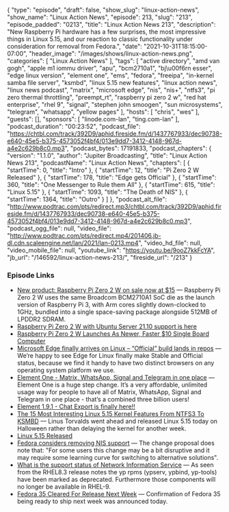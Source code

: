 {
  "type": "episode",
  "draft": false,
  "show_slug": "linux-action-news",
  "show_name": "Linux Action News",
  "episode": 213,
  "slug": "213",
  "episode_padded": "0213",
  "title": "Linux Action News 213",
  "description": "New Raspberry Pi hardware has a few surprises, the most impressive things in Linux 5.15, and our reaction to classic functionality under consideration for removal from Fedora.",
  "date": "2021-10-31T18:15:00-07:00",
  "header_image": "/images/shows/linux-action-news.png",
  "categories": [
    "Linux Action News"
  ],
  "tags": [
    "active directory",
    "amd van gogh",
    "apple m1 iommu driver",
    "apu",
    "bcm2710a1",
    "bj\u00f6rn esser",
    "edge linux version",
    "element one",
    "ems",
    "fedora",
    "freeipa",
    "in-kernel samba file server",
    "ksmbd",
    "linux 5.15 new features",
    "linux action news",
    "linux news podcast",
    "matrix",
    "microsoft edge",
    "nis",
    "nis+",
    "ntfs3",
    "pi zero thermal throttling",
    "preempt_rt",
    "raspberry pi zero 2 w",
    "red hat enterprise",
    "rhel 9",
    "signal",
    "stephen john smoogen",
    "sun microsystems",
    "telegram",
    "whatsapp",
    "yellow pages"
  ],
  "hosts": [
    "chris",
    "wes"
  ],
  "guests": [],
  "sponsors": [
    "linode.com-lan",
    "ting.com-lan"
  ],
  "podcast_duration": "00:23:52",
  "podcast_file": "https://chtbl.com/track/392D9/aphid.fireside.fm/d/1437767933/dec90738-e640-45e5-b375-4573052f4bf4/013e9dd7-3412-4148-967d-a4e2c629b8c0.mp3",
  "podcast_bytes": 17191833,
  "podcast_chapters": {
    "version": "1.1.0",
    "author": "Jupiter Broadcasting",
    "title": "Linux Action News 213",
    "podcastName": "Linux Action News",
    "chapters": [
      {
        "startTime": 0,
        "title": "Intro"
      },
      {
        "startTime": 12,
        "title": "Pi Zero 2 W Released"
      },
      {
        "startTime": 178,
        "title": "Edge gets Official"
      },
      {
        "startTime": 360,
        "title": "One Messenger to Rule them All"
      },
      {
        "startTime": 615,
        "title": "Linux 5.15"
      },
      {
        "startTime": 1093,
        "title": "The Death of NIS"
      },
      {
        "startTime": 1364,
        "title": "Outro"
      }
    ]
  },
  "podcast_alt_file": "http://www.podtrac.com/pts/redirect.mp3/chtbl.com/track/392D9/aphid.fireside.fm/d/1437767933/dec90738-e640-45e5-b375-4573052f4bf4/013e9dd7-3412-4148-967d-a4e2c629b8c0.mp3",
  "podcast_ogg_file": null,
  "video_file": "http://www.podtrac.com/pts/redirect.mp4/201406.jb-dl.cdn.scaleengine.net/lan/2021/lan-0213.mp4",
  "video_hd_file": null,
  "video_mobile_file": null,
  "youtube_link": "https://youtu.be/9ooZ7kkFcYA",
  "jb_url": "/146592/linux-action-news-213/",
  "fireside_url": "/213"
}


### Episode Links

  * [New product: Raspberry Pi Zero 2 W on sale now at $15](https://www.raspberrypi.com/news/new-raspberry-pi-zero-2-w-2/ "New product: Raspberry Pi Zero 2 W on sale now at $15") — Raspberry Pi Zero 2 W uses the same Broadcom BCM2710A1 SoC die as the launch version of Raspberry Pi 3, with Arm cores slightly down-clocked to 1GHz, bundled into a single space-saving package alongside 512MB of LPDDR2 SDRAM. 
  * [Raspberry Pi Zero 2 W with Ubuntu Server 21.10 support is here](https://ubuntu.com//blog/raspberry-pi-zero-2-w-with-ubuntu-server-support-is-here "Raspberry Pi Zero 2 W with Ubuntu Server 21.10 support is here")
  * [Raspberry Pi Zero 2 W Launches As Newer, Faster $10 Single Board Computer](https://www.phoronix.com/scan.php?page=news_item&px=Raspberry-Pi-Zero-2-W "Raspberry Pi Zero 2 W Launches As Newer, Faster $10 Single Board Computer")
  * [Microsoft Edge finally arrives on Linux – “Official” build lands in repos](https://nakedsecurity.sophos.com/2021/10/29/microsoft-edge-finally-arrives-on-linux-official-build-lands-in-repos/ "Microsoft Edge finally arrives on Linux – “Official” build lands in repos") — We’re happy to see Edge for Linux finally make Stable and Official status, because we find it handy to have two distinct browsers on any operating system platform we use.
  * [Element One - Matrix, WhatsApp, Signal and Telegram in one place](https://element.io/blog/element-one-all-of-matrix-whatsapp-signal-and-telegram-in-one-place/ "Element One - Matrix, WhatsApp, Signal and Telegram in one place") — Element One is a huge step change. It’s a very affordable, unlimited usage way for people to have all of Matrix, WhatsApp, Signal and Telegram in one place - that’s a combined three billion users!
  * [Element 1.9.1 - Chat Export is finally here!!](https://element.io/blog/element-1-9-1-export-is-finally-here/ "Element 1.9.1 - Chat Export is finally here!!")
  * [The 15 Most Interesting Linux 5.15 Kernel Features From NTFS3 To KSMBD](https://www.phoronix.com/scan.php?page=news_item&px=Linux-5.15-Feature-Look "The 15 Most Interesting Linux 5.15 Kernel Features From NTFS3 To KSMBD") — Linus Torvalds went ahead and released Linux 5.15 today on Halloween rather than delaying the kernel for another week.
  * [Linux 5.15 Released](https://www.phoronix.com/scan.php?page=news_item&px=Linux-5.15-Released "Linux 5.15 Released")
  * [Fedora considers removing NIS support](https://lwn.net/SubscriberLink/874174/5409c2e748e1f3f3/ "Fedora considers removing NIS support") — The change proposal does note that: "For some users this change may be a bit disruptive and it may require some learning curve for switching to alternative solutions".
  * [What is the support status of Network Information Service](https://access.redhat.com/solutions/5991271 "What is the support status of Network Information Service") — As seen from the RHEL8.3 release notes the yp rpms (ypserv, ypbind, yp-tools) have been marked as deprecated. Furthermore those components will no longer be available in RHEL-9.
  * [Fedora 35 Cleared For Release Next Week](https://www.phoronix.com/scan.php?page=news_item&px=Fedora-35-Next-Week "Fedora 35 Cleared For Release Next Week") — Confirmation of Fedora 35 being ready to ship next week was announced today.


